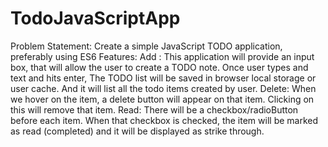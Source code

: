 # TodoJavaScriptApp
Problem Statement: Create a simple JavaScript TODO application, preferably using ES6  Features:  Add : This application will provide an input box, that will allow the user to create a TODO note. Once user types and text and hits enter, The TODO list will be saved in browser local storage or user cache. And it will list all the todo items created by user.  Delete: When we hover on the item, a delete button will appear on that item. Clicking on this will remove that item.  Read: There will be a checkbox/radioButton before each item. When that checkbox is checked, the item will be marked as read (completed) and it will be displayed as strike through.
